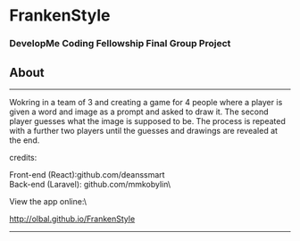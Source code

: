 
# FrankenStyle
### DevelopMe Coding Fellowship Final Group Project


## About

---

Wokring in a team of 3 and creating a game for 4 people where a player is given a word and image as a prompt and asked to draw it.
The second player guesses what the image is supposed to be. The process is repeated with a further two players until the guesses and drawings are revealed at the end. 

credits:

Front-end (React):github.com/deanssmart\
Back-end (Laravel): github.com/mmkobylin\

View the app online:\

http://olbal.github.io/FrankenStyle

---
